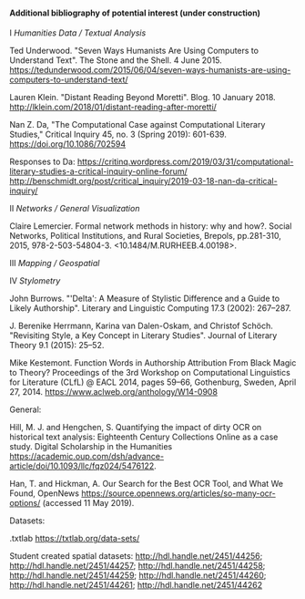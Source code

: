 #### Additional bibliography of potential interest (under construction)

I  *Humanities Data / Textual Analysis*

Ted Underwood. "Seven Ways Humanists Are Using Computers to Understand Text". The Stone and the Shell. 4 June 2015. https://tedunderwood.com/2015/06/04/seven-ways-humanists-are-using-computers-to-understand-text/

Lauren Klein. "Distant Reading Beyond Moretti". Blog. 10 January 2018. http://lklein.com/2018/01/distant-reading-after-moretti/

Nan Z. Da, "The Computational Case against Computational Literary Studies," Critical Inquiry 45, no. 3 (Spring 2019): 601-639. https://doi.org/10.1086/702594

Responses to Da: https://critinq.wordpress.com/2019/03/31/computational-literary-studies-a-critical-inquiry-online-forum/
http://benschmidt.org/post/critical_inquiry/2019-03-18-nan-da-critical-inquiry/


II  *Networks / General Visualization*

Claire Lemercier. Formal network methods in history: why and how?. Social Networks, Political Institutions, and Rural Societies, Brepols, pp.281-310, 2015, 978-2-503-54804-3. <10.1484/M.RURHEEB.4.00198>. <halshs-00521527v2>
  



III  *Mapping / Geospatial*




IV  *Stylometry*

John Burrows. "'Delta': A Measure of Stylistic Difference and a Guide to Likely Authorship". Literary and Linguistic Computing 17.3 (2002): 267–287.

J. Berenike Herrmann, Karina van Dalen-Oskam, and Christof Schöch. "Revisiting Style, a Key Concept in Literary Studies". Journal of Literary Theory 9.1 (2015): 25–52.

Mike Kestemont. Function Words in Authorship Attribution From Black Magic to Theory? Proceedings of the 3rd Workshop on Computational Linguistics for Literature (CLfL) @ EACL 2014, pages 59–66, Gothenburg, Sweden, April 27, 2014. https://www.aclweb.org/anthology/W14-0908


General:

Hill, M. J. and Hengchen, S. Quantifying the impact of dirty OCR on historical text analysis: Eighteenth Century Collections Online as a case study. Digital Scholarship in the Humanities https://academic.oup.com/dsh/advance-article/doi/10.1093/llc/fqz024/5476122.

Han, T. and Hickman, A. Our Search for the Best OCR Tool, and What We Found, OpenNews https://source.opennews.org/articles/so-many-ocr-options/ (accessed 11 May 2019).



Datasets: 

.txtlab  https://txtlab.org/data-sets/

Student created spatial datasets: http://hdl.handle.net/2451/44256; http://hdl.handle.net/2451/44257; http://hdl.handle.net/2451/44258; http://hdl.handle.net/2451/44259; http://hdl.handle.net/2451/44260; http://hdl.handle.net/2451/44261; http://hdl.handle.net/2451/44262

